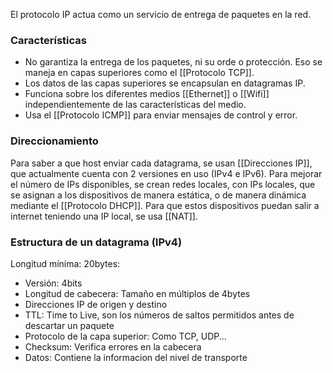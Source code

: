 El protocolo IP actua como un servicio de entrega de paquetes en la red.

### Características
- No garantiza la entrega de los paquetes, ni su orde o protección. Eso se maneja en capas superiores como el [[Protocolo TCP]].
- Los datos de las capas superiores se encapsulan en datagramas IP.
- Funciona sobre los diferentes medios [[Ethernet]] o [[Wifi]] independientemente de las características del medio.
- Usa el [[Protocolo ICMP]] para enviar mensajes de control y error.

### Direccionamiento
Para saber a que host enviar cada datagrama, se usan [[Direcciones IP]], que actualmente cuenta con 2 versiones en uso (IPv4 e IPv6).
Para mejorar el número de IPs disponibles, se crean redes locales, con IPs locales, que se asignan a los dispositivos de manera estática, o de manera dinámica mediante el [[Protocolo DHCP]]. Para que estos dispositivos puedan salir a internet teniendo una IP local, se usa [[NAT]].
### Estructura de un datagrama (IPv4)
Longitud mínima: 20bytes:
- Versión: 4bits
- Longitud de cabecera: Tamaño en múltiplos de 4bytes
- Direcciones IP de origen y destino
- TTL: Time to Live, son los números de saltos permitidos antes de descartar un paquete
- Protocolo de la capa superior: Como TCP, UDP...
- Checksum: Verifica errores en la cabecera
- Datos: Contiene la informacion del nivel de transporte

